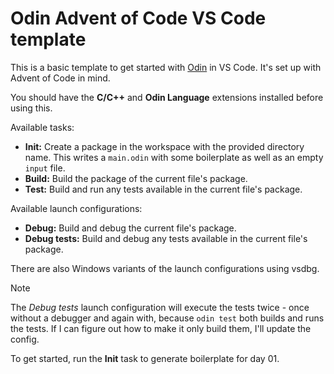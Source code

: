 # Odin Advent of Code VS Code template

This is a basic template to get started with [Odin](https://odin-lang.org/) in VS Code. It's set up with Advent of Code in mind.

You should have the **C/C++** and **Odin Language** extensions installed before using this.

Available tasks:

* **Init:** Create a package in the workspace with the provided directory name. This writes a `main.odin` with some boilerplate as well as an empty `input` file.
* **Build:** Build the package of the current file's package.
* **Test:** Build and run any tests available in the current file's package.

Available launch configurations:

* **Debug:** Build and debug the current file's package.
* **Debug tests:** Build and debug any tests available in the current file's package.

There are also Windows variants of the launch configurations using vsdbg.

> [!NOTE]
> The _Debug tests_ launch configuration will execute the tests twice - once without a debugger and again with, because `odin test` both builds and runs the tests. If I can figure out how to make it only build them, I'll update the config.

To get started, run the **Init** task to generate boilerplate for day 01.
